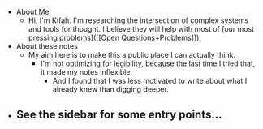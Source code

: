 - About Me
	- Hi, I'm Kifah. I'm researching the intersection of complex systems and tools for thought. I believe they will help with most of [our most pressing problems]([[Open Questions+Problems]]).
- About these notes
	- My aim here is to make this a public place I can actually think.
		- I'm not optimizing for legibility, because the last time I tried that, it made my notes inflexible.
			- And I found that I was less motivated to write about what I already knew than digging deeper.
- See the sidebar for some entry points...
	-